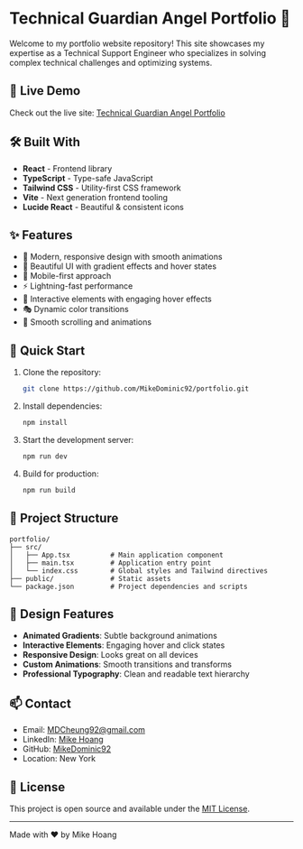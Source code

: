 # Technical Guardian Angel Portfolio 🚀

Welcome to my portfolio website repository! This site showcases my expertise as a Technical Support Engineer who specializes in solving complex technical challenges and optimizing systems.

## 🌟 Live Demo

Check out the live site: [Technical Guardian Angel Portfolio](https://admirable-duckanoo-7b2eb0.netlify.app)

## 🛠️ Built With

- **React** - Frontend library
- **TypeScript** - Type-safe JavaScript
- **Tailwind CSS** - Utility-first CSS framework
- **Vite** - Next generation frontend tooling
- **Lucide React** - Beautiful & consistent icons

## ✨ Features

- 🎯 Modern, responsive design with smooth animations
- 🎨 Beautiful UI with gradient effects and hover states
- 📱 Mobile-first approach
- ⚡ Lightning-fast performance
- 🔄 Interactive elements with engaging hover effects
- 🎭 Dynamic color transitions
- 🌊 Smooth scrolling and animations

## 🚀 Quick Start

1. Clone the repository:
   ```bash
   git clone https://github.com/MikeDominic92/portfolio.git
   ```

2. Install dependencies:
   ```bash
   npm install
   ```

3. Start the development server:
   ```bash
   npm run dev
   ```

4. Build for production:
   ```bash
   npm run build
   ```

## 📂 Project Structure

```
portfolio/
├── src/
│   ├── App.tsx          # Main application component
│   ├── main.tsx         # Application entry point
│   └── index.css        # Global styles and Tailwind directives
├── public/              # Static assets
└── package.json         # Project dependencies and scripts
```

## 🎨 Design Features

- **Animated Gradients**: Subtle background animations
- **Interactive Elements**: Engaging hover and click states
- **Responsive Design**: Looks great on all devices
- **Custom Animations**: Smooth transitions and transforms
- **Professional Typography**: Clean and readable text hierarchy

## 📫 Contact

- Email: [MDCheung92@gmail.com](mailto:MDCheung92@gmail.com)
- LinkedIn: [Mike Hoang](https://www.linkedin.com/in/mdhlee/)
- GitHub: [MikeDominic92](https://github.com/MikeDominic92/)
- Location: New York

## 📄 License

This project is open source and available under the [MIT License](LICENSE).

---

Made with ❤️ by Mike Hoang